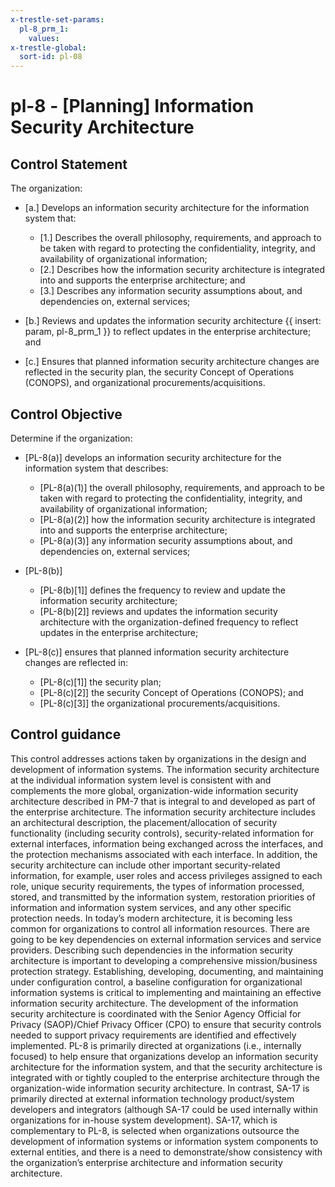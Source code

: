 ```yaml
---
x-trestle-set-params:
  pl-8_prm_1:
    values:
x-trestle-global:
  sort-id: pl-08
---
```


# pl-8 - \[Planning\] Information Security Architecture

## Control Statement

The organization:

- \[a.\] Develops an information security architecture for the information system that:

  - \[1.\] Describes the overall philosophy, requirements, and approach to be taken with regard to protecting the confidentiality, integrity, and availability of organizational information;
  - \[2.\] Describes how the information security architecture is integrated into and supports the enterprise architecture; and
  - \[3.\] Describes any information security assumptions about, and dependencies on, external services;

- \[b.\] Reviews and updates the information security architecture {{ insert: param, pl-8_prm_1 }} to reflect updates in the enterprise architecture; and

- \[c.\] Ensures that planned information security architecture changes are reflected in the security plan, the security Concept of Operations (CONOPS), and organizational procurements/acquisitions.

## Control Objective

Determine if the organization:

- \[PL-8(a)\] develops an information security architecture for the information system that describes:

  - \[PL-8(a)(1)\] the overall philosophy, requirements, and approach to be taken with regard to protecting the confidentiality, integrity, and availability of organizational information;
  - \[PL-8(a)(2)\] how the information security architecture is integrated into and supports the enterprise architecture;
  - \[PL-8(a)(3)\] any information security assumptions about, and dependencies on, external services;

- \[PL-8(b)\]

  - \[PL-8(b)[1]\] defines the frequency to review and update the information security architecture;
  - \[PL-8(b)[2]\] reviews and updates the information security architecture with the organization-defined frequency to reflect updates in the enterprise architecture;

- \[PL-8(c)\] ensures that planned information security architecture changes are reflected in:

  - \[PL-8(c)[1]\] the security plan;
  - \[PL-8(c)[2]\] the security Concept of Operations (CONOPS); and
  - \[PL-8(c)[3]\] the organizational procurements/acquisitions.

## Control guidance

This control addresses actions taken by organizations in the design and development of information systems. The information security architecture at the individual information system level is consistent with and complements the more global, organization-wide information security architecture described in PM-7 that is integral to and developed as part of the enterprise architecture. The information security architecture includes an architectural description, the placement/allocation of security functionality (including security controls), security-related information for external interfaces, information being exchanged across the interfaces, and the protection mechanisms associated with each interface. In addition, the security architecture can include other important security-related information, for example, user roles and access privileges assigned to each role, unique security requirements, the types of information processed, stored, and transmitted by the information system, restoration priorities of information and information system services, and any other specific protection needs. In today’s modern architecture, it is becoming less common for organizations to control all information resources. There are going to be key dependencies on external information services and service providers. Describing such dependencies in the information security architecture is important to developing a comprehensive mission/business protection strategy. Establishing, developing, documenting, and maintaining under configuration control, a baseline configuration for organizational information systems is critical to implementing and maintaining an effective information security architecture. The development of the information security architecture is coordinated with the Senior Agency Official for Privacy (SAOP)/Chief Privacy Officer (CPO) to ensure that security controls needed to support privacy requirements are identified and effectively implemented. PL-8 is primarily directed at organizations (i.e., internally focused) to help ensure that organizations develop an information security architecture for the information system, and that the security architecture is integrated with or tightly coupled to the enterprise architecture through the organization-wide information security architecture. In contrast, SA-17 is primarily directed at external information technology product/system developers and integrators (although SA-17 could be used internally within organizations for in-house system development). SA-17, which is complementary to PL-8, is selected when organizations outsource the development of information systems or information system components to external entities, and there is a need to demonstrate/show consistency with the organization’s enterprise architecture and information security architecture.
